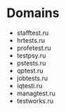 # Domains

* stafftest.ru
* hrtests.ru
* profetest.ru
* testpsy.ru
* pstests.ru
* qptest.ru
* jobtests.ru
* iqtesti.ru
* managtest.ru
* testworks.ru